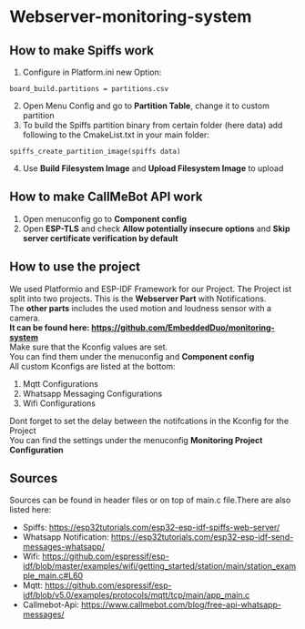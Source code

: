 # Webserver-monitoring-system

## How to make Spiffs work

1. Configure in Platform.ini new Option: 
```
board_build.partitions = partitions.csv
```
2. Open Menu Config and go to **Partition Table**, change it to custom partition
3. To build the Spiffs partition binary from certain folder (here data) add following to the CmakeList.txt in your main folder:
```
spiffs_create_partition_image(spiffs data)
```
4. Use **Build Filesystem Image** and **Upload Filesystem Image** to upload

## How to make CallMeBot API work

1. Open menuconfig go to **Component config**
2. Open **ESP-TLS** and check **Allow potentially insecure options** and **Skip server certificate verification by default**

## How to use the project
We used Platformio and ESP-IDF Framework for our Project. The Project ist split into two projects. This is the **Webserver Part** with Notifications. <br>
The **other parts** includes the used motion and loudness sensor with a camera. <br>
**It can be found here: https://github.com/EmbeddedDuo/monitoring-system** <br>
Make sure that the Kconfig values are set. <br>
You can find them under the menuconfig and **Component config** <br>
All custom Kconfigs are listed at the bottom:
1. Mqtt Configurations
2. Whatsapp Messaging Configurations
3. Wifi Configurations

Dont forget to set the delay between the notifcations in the Kconfig for the Project <br>
You can find the settings under the menuconfig **Monitoring Project Configuration**

## Sources

Sources can be found in header files or on top of main.c file.There are also listed here:

- Spiffs: https://esp32tutorials.com/esp32-esp-idf-spiffs-web-server/
- Whatsapp Notification: https://esp32tutorials.com/esp32-esp-idf-send-messages-whatsapp/
- Wifi: https://github.com/espressif/esp-idf/blob/master/examples/wifi/getting_started/station/main/station_example_main.c#L60
- Mqtt: https://github.com/espressif/esp-idf/blob/v5.0/examples/protocols/mqtt/tcp/main/app_main.c
- Callmebot-Api: https://www.callmebot.com/blog/free-api-whatsapp-messages/
